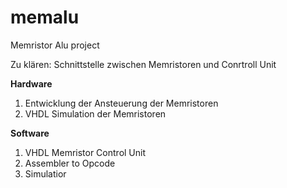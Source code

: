 # memalu
Memristor Alu project

Zu klären:
Schnittstelle zwischen Memristoren und Conrtroll Unit

**Hardware**
1. Entwicklung der Ansteuerung der Memristoren
2. VHDL Simulation der Memristoren
  
**Software**
1. VHDL Memristor Control Unit
2. Assembler to Opcode
3. Simulatior

